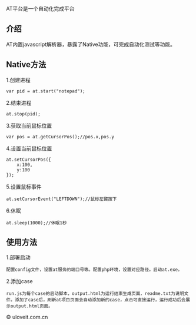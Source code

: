 AT平台是一个自动化完成平台


## 介绍

AT内置javascript解析器，暴露了Native功能，可完成自动化测试等功能。

## Native方法

1.创建进程

	var pid = at.start("notepad");

2.结束进程

	at.stop(pid);

3.获取当前鼠标位置

	var pos = at.getCursorPos();//pos.x,pos.y

4.设置当前鼠标位置

	at.setCursorPos({
		x:100,
		y:100
	});

5.设置鼠标事件

	at.setCursorEvent("LEFTDOWN");//鼠标左键按下

6.休眠

	at.sleep(1000);//休眠1秒

## 使用方法

1.部署启动
	
	配置config文件，设置at服务的端口号等。配置php环境，设置对应路径。启动at.exe。

2.添加case

	run.js为每个case的启动脚本，output.html为运行结束生成页面，readme.txt为说明文件。添加了case后，刷新at项目页面会自动添加新的case，点击可直接运行，运行成功后会展示output.html页面。

© uloveit.com.cn 